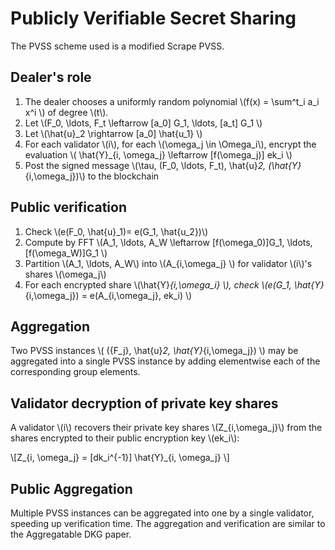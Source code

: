 # Publicly Verifiable Secret Sharing

The PVSS scheme used is a modified Scrape PVSS. 

## Dealer's role

1. The dealer chooses a uniformly random polynomial \\(f(x) = \sum^t_i a_i x^i \\) of degree \\(t\\).
2. Let \\(F_0, \ldots, F_t \leftarrow [a_0] G_1, \ldots, [a_t] G_1 \\)
3. Let \\(\hat{u}_2 \rightarrow [a_0] \hat{u_1} \\)
4. For each validator \\(i\\), for each \\(\omega_j \in \Omega_i\\), encrypt the evaluation \\( \hat{Y}_{i, \omega_j} \leftarrow [f(\omega_j)] ek_i  \\)
4. Post the signed message \\(\tau, (F_0, \ldots, F_t), \hat{u}_2, (\hat{Y}_{i,\omega_j})\\) to the blockchain

## Public verification

1. Check \\(e(F_0, \hat{u}_1)=  e(G_1, \hat{u_2})\\)
2. Compute by FFT \\(A_1, \ldots, A_W \leftarrow [f(\omega_0)]G_1, \ldots, [f(\omega_W)]G_1 \\)
3. Partition \\(A_1, \ldots, A_W\\) into \\(A_{i,\omega_j} \\) for validator \\(i\\)'s shares \\(\omega_j\\)
4. For each encrypted share \\(\hat{Y}_{i,\omega_i} \\), check \\(e(G_1, \hat{Y}_{i,\omega_j}) = e(A_{i,\omega_j}, ek_i) \\)

## Aggregation

Two PVSS instances \\( (\{F_j\}, \hat{u}_2, \hat{Y}_{i,\omega_j}) \\) may be aggregated into a single PVSS instance by adding elementwise each of the corresponding group elements.

## Validator decryption of private key shares

A validator \\(i\\) recovers their private key shares \\(Z_{i,\omega_j}\\) from the shares encrypted to their public encryption key \\(ek_i\\):

\\[Z_{i, \omega_j} = [dk_i^{-1}] \hat{Y}_{i, \omega_j} \\]

## Public Aggregation

Multiple PVSS instances can be aggregated into one by a single validator, speeding up verification time. The aggregation and verification are similar to the Aggregatable DKG paper.